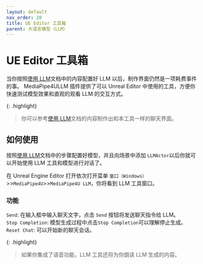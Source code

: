 ```yaml
---
layout: default
nav_order: 20
title: UE Editor 工具箱
parent: 大语言模型（LLM）
---
```


# UE Editor 工具箱

当你按照[使用 LLM](./usage.md)文档中的内容配置好 LLM 以后，制作界面仍然是一项耗费事件的事。
MediaPipe4ULLM 插件提供了可以 Unreal Editor 中使用的工具，方便你快速测试模型效果和直观的观看 LLM 的交互方式。

{: .highlight}
> 你可以参考[使用 LLM](./usage.md)文档的内容制作出和本工具一样的聊天界面。

## 如何使用    
按照[使用 LLM](./usage.md)文档中的步骤配置好模型，并且向场景中添加 `LLMActor`以后你就可以开始使用 LLM 工具和模型进行对话了。    

在 Unreal Engine Editor 打开依次打开菜单 `窗口（Windows）`>>`MediaPipe4U`>>`MediaPipe4U LLM`，你将看到 LLM 工具窗口。


### 功能

`Send`: 在输入框中输入聊天文字，点击 `Send` 按钮将发送聊天指令给 LLM。   
`Stop Completion`: 模型生成过程中点击`Stop Completion`可以理解停止生成。
`Reset Chat`: 可以开始新的聊天会话。

{: .highlight}
> 如果你集成了语音功能，LLM 工具还将为你朗读 LLM 生成的内容。






